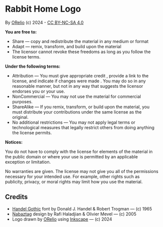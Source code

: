 # Rabbit Home Logo

By [ORelio](https://github.com/ORelio/) (c) 2024 - [CC BY-NC-SA 4.0](https://creativecommons.org/licenses/by-nc-sa/4.0/)

**You are free to:**

* Share — copy and redistribute the material in any medium or format
* Adapt — remix, transform, and build upon the material
* The licensor cannot revoke these freedoms as long as you follow the license terms.

**Under the following terms:**

* Attribution — You must give appropriate credit , provide a link to the license, and indicate if changes were made . You may do so in any reasonable manner, but not in any way that suggests the licensor endorses you or your use.
* NonCommercial — You may not use the material for commercial purposes.
* ShareAlike — If you remix, transform, or build upon the material, you must distribute your contributions under the same license as the original.
* No additional restrictions — You may not apply legal terms or technological measures that legally restrict others from doing anything the license permits.

**Notices:**

You do not have to comply with the license for elements of the material in the public domain or where your use is permitted by an applicable exception or limitation.

No warranties are given. The license may not give you all of the permissions necessary for your intended use. For example, other rights such as publicity, privacy, or moral rights may limit how you use the material.

## Credits

* [Handel Gothic](https://en.wikipedia.org/wiki/Handel_Gothic) font by Donald J. Handel & Robert Trogman — (c) 1965
* [Nabaztag](https://en.wikipedia.org/wiki/Nabaztag) design by Rafi Haladjian & Olivier Mevel — (c) 2005
* Logo drawn by [ORelio](https://github.com/ORelio/) using [Inkscape](https://inkscape.org/) — (c) 2024
